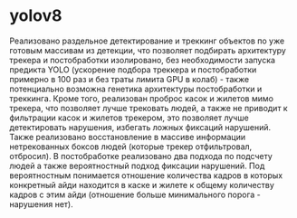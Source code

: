 # yolov8
Реализовано раздельное детектирование и треккинг объектов по уже готовым массивам из детекции, что позволяет подбирать архитектуру трекера и постобработки изолировано, без необходимости запуска предикта YOLO (ускорение подбора треккера и постобработки примерно в 100 раз и без траты лимита GPU в колаб) - также потенциально возможна генетика архитектуры постобработки и треккинга. Кроме того, реализован проброс касок и жилетов мимо трекера, что позволяет лучше трековать людей, а также не приводит к фильтрации касок и жилетов трекером, это позволяет лучше детектировать нарушения, избегать ложных фиксаций нарушений. Также реализовано восстановление в массиве информации нетрекованных боксов людей (которые трекер отфильтровал, отбросил).
В постобработке реализовано два подхода по подсчету людей а также вероятностный подход фиксации нарушений. Под вероятностным понимается отношение количества кадров в которых конкретный айди находится в каске и жилете к общему количеству кадров с этим айди (отношение больше минимального порога - нарушения нет).